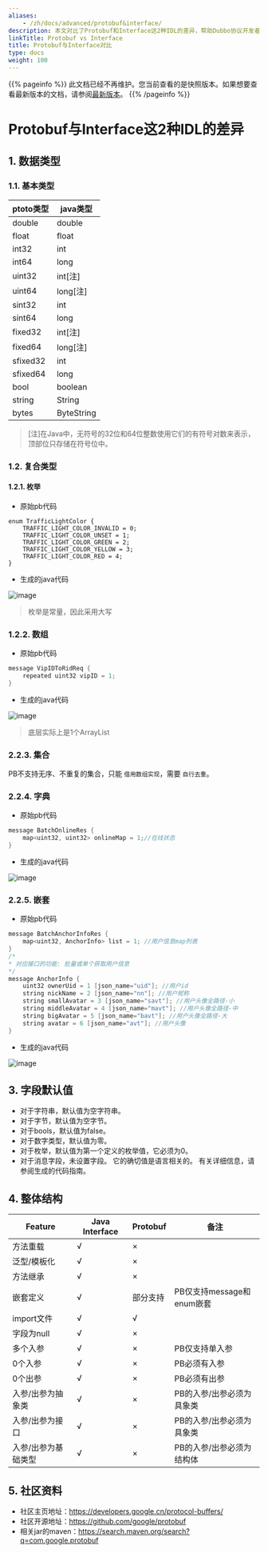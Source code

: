 ```yaml
---
aliases:
    - /zh/docs/advanced/protobuf&interface/
description: 本文对比了Protobuf和Interface这2种IDL的差异，帮助Dubbo协议开发者了解Protobuf，为后续转到Triple协议和Grpc协议做铺垫。
linkTitle: Protobuf vs Interface
title: Protobuf与Interface对比
type: docs
weight: 100
---
```




{{% pageinfo %}} 此文档已经不再维护。您当前查看的是快照版本。如果想要查看最新版本的文档，请参阅[最新版本](/zh-cn/overview/mannual/java-sdk/upgrades-and-compatibility/protobufinterface/)。
{{% /pageinfo %}}

# Protobuf与Interface这2种IDL的差异

## 1. 数据类型

### 1.1. 基本类型

| ptoto类型  | java类型 | 
| ---- | ---- |
double | double
float | float 
int32 | int
int64 | long
uint32 | int[注]
uint64 | long[注]
sint32 | int
sint64 | long
fixed32 | int[注]
fixed64 | long[注]
sfixed32 |  int
sfixed64 | long
bool | boolean
string | String
bytes | ByteString

> [注]在Java中，无符号的32位和64位整数使用它们的有符号对数来表示，顶部位只存储在符号位中。
### 1.2. 复合类型

#### 1.2.1. 枚举

* 原始pb代码

```java.
enum TrafficLightColor {
    TRAFFIC_LIGHT_COLOR_INVALID = 0;
    TRAFFIC_LIGHT_COLOR_UNSET = 1;
    TRAFFIC_LIGHT_COLOR_GREEN = 2;
    TRAFFIC_LIGHT_COLOR_YELLOW = 3;
    TRAFFIC_LIGHT_COLOR_RED = 4;
}
```

* 生成的java代码

![image](/imgs/docs/advanced/protobufinterface/124234531-b96c2c80-db46-11eb-8155-a77dbe059f07.png)

> 枚举是常量，因此采用大写
### 1.2.2. 数组

* 原始pb代码

```java
message VipIDToRidReq {
    repeated uint32 vipID = 1;
}
```

* 生成的java代码

![image](/imgs/docs/advanced/protobufinterface/124234564-c4bf5800-db46-11eb-94fc-a056af6089cb.png)

> 底层实际上是1个ArrayList
### 2.2.3. 集合

PB不支持无序、不重复的集合，只能 ``借用数组实现``，需要 ``自行去重``。

### 2.2.4. 字典

* 原始pb代码

```java
message BatchOnlineRes {
    map<uint32, uint32> onlineMap = 1;//在线状态
}
```

* 生成的java代码

![image](/imgs/docs/advanced/protobufinterface/124234654-e4568080-db46-11eb-9700-b30022ebee21.png)

### 2.2.5. 嵌套

* 原始pb代码

```java
message BatchAnchorInfoRes {
    map<uint32, AnchorInfo> list = 1; //用户信息map列表
}
/*
* 对应接口的功能: 批量或单个获取用户信息
*/
message AnchorInfo {
    uint32 ownerUid = 1 [json_name="uid"]; //用户id
    string nickName = 2 [json_name="nn"]; //用户昵称
    string smallAvatar = 3 [json_name="savt"]; //用户头像全路径-小
    string middleAvatar = 4 [json_name="mavt"]; //用户头像全路径-中
    string bigAvatar = 5 [json_name="bavt"]; //用户头像全路径-大
    string avatar = 6 [json_name="avt"]; //用户头像
}
```

* 生成的java代码

![image](/imgs/docs/advanced/protobufinterface/124234723-f89a7d80-db46-11eb-82d0-a8aee5322098.png)

## 3. 字段默认值

* 对于字符串，默认值为空字符串。
* 对于字节，默认值为空字节。
* 对于bools，默认值为false。
* 对于数字类型，默认值为零。
* 对于枚举，默认值为第一个定义的枚举值，它必须为0。
* 对于消息字段，未设置字段。 它的确切值是语言相关的。 有关详细信息，请参阅生成的代码指南。

## 4. 整体结构

|  Feature  |  Java Interface   | Protobuf  | 备注  |
|  ----  | ----  | ----  | ----  |
| 方法重载  | √ | × |  |
| 泛型/模板化  | √ | × |  |
| 方法继承  | √ | × |  |
| 嵌套定义  | √ | 部分支持 | PB仅支持message和enum嵌套 |
| import文件  | √ | √  |  |
| 字段为null  | √ | × |  |
| 多个入参  | √ | × | PB仅支持单入参 |
| 0个入参  | √ | × | PB必须有入参 |
| 0个出参  | √ | × | PB必须有出参 |
| 入参/出参为抽象类  | √ | × | PB的入参/出参必须为具象类 |
| 入参/出参为接口  | √ | × | PB的入参/出参必须为具象类 |
| 入参/出参为基础类型  | √ | × | PB的入参/出参必须为结构体 |

## 5. 社区资料
* 社区主页地址：https://developers.google.cn/protocol-buffers/
* 社区开源地址：https://github.com/google/protobuf
* 相关jar的maven：https://search.maven.org/search?q=com.google.protobuf
